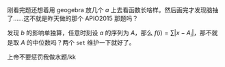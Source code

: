 刚看完题还想着用 geogebra 放几个 $a$ 上去看函数长啥样。然后画完才发现脑抽了……这不就是昨天做的那个 APIO2015 那题吗？

发现 $b$ 的影响单独算，任意时刻设 $a$ 的序列为 $A$，那么 $f(i)=\sum |x-A_i|$，那不就是取 $A$ 的中位数吗？两个 `set` 维护一下就好了。

上帝不要惩罚我做水题/kk